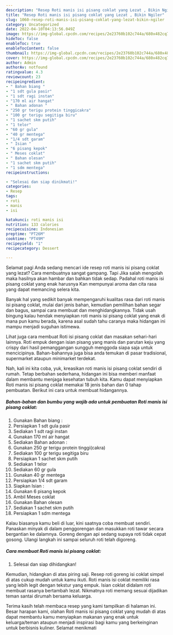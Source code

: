 ```yaml
---
description: "Resep Roti manis isi pisang coklat yang Lezat , Bikin Ngiler"
title: "Resep Roti manis isi pisang coklat yang Lezat , Bikin Ngiler"
slug: 1060-resep-roti-manis-isi-pisang-coklat-yang-lezat-bikin-ngiler
category: Uncategorized
date: 2022-04-10T04:13:56.049Z
image: https://img-global.cpcdn.com/recipes/2e23760b102c744a/680x482cq70/roti-manis-isi-pisang-coklat-foto-resep-utama.jpg
hideToc: false
enableToc: true
enableTocContent: false
thumbnail: https://img-global.cpcdn.com/recipes/2e23760b102c744a/680x482cq70/roti-manis-isi-pisang-coklat-foto-resep-utama.jpg
cover: https://img-global.cpcdn.com/recipes/2e23760b102c744a/680x482cq70/roti-manis-isi-pisang-coklat-foto-resep-utama.jpg
author: Admin
authorAv: notfound
ratingvalue: 4.3
reviewcount: 23
recipeingredient:
- " Bahan biang "
- "1 sdt gula pasir"
- "1 sdt ragi instan"
- "170 ml air hangat"
- " Bahan adonan "
- "250 gr terigu protein tinggicakra"
- "100 gr terigu segitiga biru"
- "1 sachet skm putih"
- "1 telor"
- "60 gr gula"
- "40 gr mentega"
- "1/4 sdt garam"
- " Isian "
- "6 pisang kepok"
- " Meses coklat"
- " Bahan olesan"
- "1 sachet skm putih"
- "1 sdm mentega"
recipeinstructions:

- "Selesai dan siap dinikmati!"
categories:
- Resep
tags:
- roti
- manis
- isi

katakunci: roti manis isi 
nutrition: 133 calories
recipecuisine: Indonesian
preptime: "PT26M"
cooktime: "PT49M"
recipeyield: "1"
recipecategory: Dessert

---
```



Selamat pagi Anda sedang mencari ide resep roti manis isi pisang coklat yang lezat? Cara membuatnya sangat gampang. Tapi Jika salah mengolah maka hasilnya akan hambar dan bahkan tidak sedap. Padahal roti manis isi pisang coklat yang enak harusnya Kan mempunyai aroma dan cita rasa yang dapat memancing selera kita.


Banyak hal yang sedikit banyak mempengaruhi kualitas rasa dari roti manis isi pisang coklat, mulai dari jenis bahan, kemudian pemilihan bahan segar dan bagus, sampai cara membuat dan menghidangkannya. Tidak usah bingung kalau hendak menyiapkan roti manis isi pisang coklat yang enak di mana pun kamu berada, karena asal sudah tahu caranya maka hidangan ini mampu menjadi suguhan istimewa.

Lihat juga cara membuat Roti isi pisang coklat dan masakan sehari-hari lainnya. Roti empuk dengan isian pisang yang manis dan parutan keju yang crispy dari hasil pemanggangan sungguh menggoda siapa saja untuk mencicipinya. Bahan-bahannya juga bisa anda temukan di pasar tradisional, supermarket ataupun minimarket terdekat.


Nah, kali ini kita coba, yuk, kreasikan roti manis isi pisang coklat sendiri di rumah. Tetap berbahan sederhana, hidangan ini bisa memberi manfaat dalam membantu menjaga kesehatan tubuh kita. Kamu dapat menyiapkan Roti manis isi pisang coklat memakai 18 jenis bahan dan 0 tahap pembuatan. Berikut ini cara untuk membuat hidangannya.

<!--inarticleads1-->

##### Bahan-bahan dan bumbu yang wajib ada untuk pembuatan Roti manis isi pisang coklat:

1. Gunakan  Bahan biang :
1. Persiapkan 1 sdt gula pasir
1. Sediakan 1 sdt ragi instan
1. Gunakan 170 ml air hangat
1. Sediakan  Bahan adonan :
1. Gunakan 250 gr terigu protein tinggi(cakra)
1. Sediakan 100 gr terigu segitiga biru
1. Persiapkan 1 sachet skm putih
1. Sediakan 1 telor
1. Sediakan 60 gr gula
1. Gunakan 40 gr mentega
1. Persiapkan 1/4 sdt garam
1. Siapkan  Isian :
1. Gunakan 6 pisang kepok
1. Ambil  Meses coklat
1. Gunakan  Bahan olesan
1. Sediakan 1 sachet skm putih
1. Persiapkan 1 sdm mentega


Kalau biasanya kamu beli di luar, kini saatnya coba membuat sendiri. Panaskan minyak di dalam penggorengan dan masukkan roti tawar secara bergantian ke dalamnya. Goreng dengan api sedang supaya roti tidak cepat gosong. Ulangi langkah ini sampai seluruh roti telah digoreng. 

<!--inarticleads2-->

##### Cara membuat Roti manis isi pisang coklat:


1. Selesai dan siap dihidangkan!

Kemudian, hidangkan di atas piring saji. Resep roti goreng isi coklat simpel di atas cukup mudah untuk kamu ikuti. Roti manis isi coklat memiliki rasa yang lebih legit dengan tekstur yang empuk. Isian coklat didalam roti membuat rasanya bertambah lezat. Nikmatnya roti memang sesuai dijadikan teman santai dirumah bersama keluarga. 

Terima kasih telah membaca resep yang kami tampilkan di halaman ini. Besar harapan kami, olahan Roti manis isi pisang coklat yang mudah di atas dapat membantu kamu menyiapkan makanan yang enak untuk keluarga/teman ataupun menjadi inspirasi bagi kamu yang berkeinginan untuk berbisnis kuliner. Selamat menikmati
